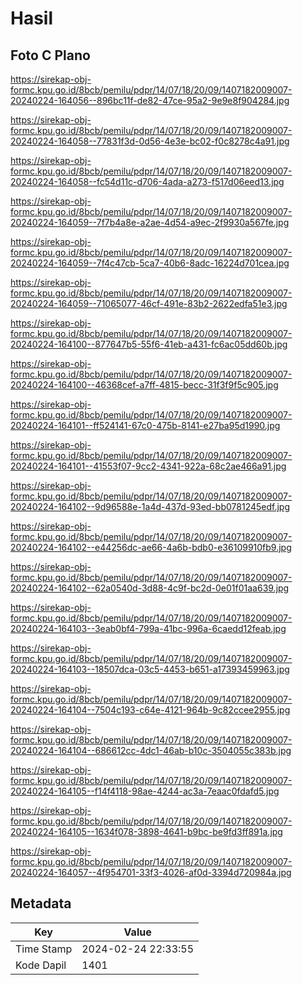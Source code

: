 # Hasil

## Foto C Plano

https://sirekap-obj-formc.kpu.go.id/8bcb/pemilu/pdpr/14/07/18/20/09/1407182009007-20240224-164056--896bc11f-de82-47ce-95a2-9e9e8f904284.jpg

https://sirekap-obj-formc.kpu.go.id/8bcb/pemilu/pdpr/14/07/18/20/09/1407182009007-20240224-164058--77831f3d-0d56-4e3e-bc02-f0c8278c4a91.jpg

https://sirekap-obj-formc.kpu.go.id/8bcb/pemilu/pdpr/14/07/18/20/09/1407182009007-20240224-164058--fc54d11c-d706-4ada-a273-f517d06eed13.jpg

https://sirekap-obj-formc.kpu.go.id/8bcb/pemilu/pdpr/14/07/18/20/09/1407182009007-20240224-164059--7f7b4a8e-a2ae-4d54-a9ec-2f9930a567fe.jpg

https://sirekap-obj-formc.kpu.go.id/8bcb/pemilu/pdpr/14/07/18/20/09/1407182009007-20240224-164059--7f4c47cb-5ca7-40b6-8adc-16224d701cea.jpg

https://sirekap-obj-formc.kpu.go.id/8bcb/pemilu/pdpr/14/07/18/20/09/1407182009007-20240224-164059--71065077-46cf-491e-83b2-2622edfa51e3.jpg

https://sirekap-obj-formc.kpu.go.id/8bcb/pemilu/pdpr/14/07/18/20/09/1407182009007-20240224-164100--877647b5-55f6-41eb-a431-fc6ac05dd60b.jpg

https://sirekap-obj-formc.kpu.go.id/8bcb/pemilu/pdpr/14/07/18/20/09/1407182009007-20240224-164100--46368cef-a7ff-4815-becc-31f3f9f5c905.jpg

https://sirekap-obj-formc.kpu.go.id/8bcb/pemilu/pdpr/14/07/18/20/09/1407182009007-20240224-164101--ff524141-67c0-475b-8141-e27ba95d1990.jpg

https://sirekap-obj-formc.kpu.go.id/8bcb/pemilu/pdpr/14/07/18/20/09/1407182009007-20240224-164101--41553f07-9cc2-4341-922a-68c2ae466a91.jpg

https://sirekap-obj-formc.kpu.go.id/8bcb/pemilu/pdpr/14/07/18/20/09/1407182009007-20240224-164102--9d96588e-1a4d-437d-93ed-bb0781245edf.jpg

https://sirekap-obj-formc.kpu.go.id/8bcb/pemilu/pdpr/14/07/18/20/09/1407182009007-20240224-164102--e44256dc-ae66-4a6b-bdb0-e36109910fb9.jpg

https://sirekap-obj-formc.kpu.go.id/8bcb/pemilu/pdpr/14/07/18/20/09/1407182009007-20240224-164102--62a0540d-3d88-4c9f-bc2d-0e01f01aa639.jpg

https://sirekap-obj-formc.kpu.go.id/8bcb/pemilu/pdpr/14/07/18/20/09/1407182009007-20240224-164103--3eab0bf4-799a-41bc-996a-6caedd12feab.jpg

https://sirekap-obj-formc.kpu.go.id/8bcb/pemilu/pdpr/14/07/18/20/09/1407182009007-20240224-164103--18507dca-03c5-4453-b651-a17393459963.jpg

https://sirekap-obj-formc.kpu.go.id/8bcb/pemilu/pdpr/14/07/18/20/09/1407182009007-20240224-164104--7504c193-c64e-4121-964b-9c82ccee2955.jpg

https://sirekap-obj-formc.kpu.go.id/8bcb/pemilu/pdpr/14/07/18/20/09/1407182009007-20240224-164104--686612cc-4dc1-46ab-b10c-3504055c383b.jpg

https://sirekap-obj-formc.kpu.go.id/8bcb/pemilu/pdpr/14/07/18/20/09/1407182009007-20240224-164105--f14f4118-98ae-4244-ac3a-7eaac0fdafd5.jpg

https://sirekap-obj-formc.kpu.go.id/8bcb/pemilu/pdpr/14/07/18/20/09/1407182009007-20240224-164105--1634f078-3898-4641-b9bc-be9fd3ff891a.jpg

https://sirekap-obj-formc.kpu.go.id/8bcb/pemilu/pdpr/14/07/18/20/09/1407182009007-20240224-164057--4f954701-33f3-4026-af0d-3394d720984a.jpg


## Metadata

| Key        | Value               |
| ---------- | ------------------- |
| Time Stamp | 2024-02-24 22:33:55 |
| Kode Dapil | 1401                |



